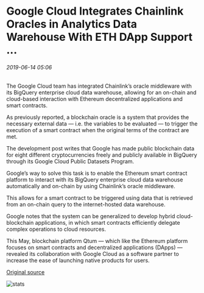 # Google Cloud Integrates Chainlink Oracles in Analytics Data Warehouse With ETH DApp Support ...

###### 2019-06-14 05:06

The Google Cloud team has integrated Chainlink’s oracle middleware with its BigQuery enterprise cloud data warehouse, allowing for an on-chain and cloud-based interaction with Ethereum decentralized applications and smart contracts.

As previously reported, a blockchain oracle is a system that provides the necessary external data — i.e. the variables to be evaluated — to trigger the execution of a smart contract when the original terms of the contract are met.

The development post writes that Google has made public blockchain data for eight different cryptocurrencies freely and publicly available in BigQuery through its Google Cloud Public Datasets Program.

Google’s way to solve this task is to enable the Ethereum smart contract platform to interact with its BigQuery enterprise cloud data warehouse automatically and on-chain by using Chainlink’s oracle middleware.

This allows for a smart contract to be triggered using data that is retrieved from an on-chain query to the internet-hosted data warehouse.

Google notes that the system can be generalized to develop hybrid cloud-blockchain applications, in which smart contracts efficiently delegate complex operations to cloud resources.

This May, blockchain platform Qtum — which like the Ethereum platform focuses on smart contracts and decentralized applications (DApps) — revealed its collaboration with Google Cloud as a software partner to increase the ease of launching native products for users.

[Original source](https://cointelegraph.com/news/google-cloud-integrates-chainlink-oracles-in-analytics-data-warehouse-with-eth-dapp-support)

![stats](https://c.statcounter.com/11760860/0/a89fa40b/1/ "stats")